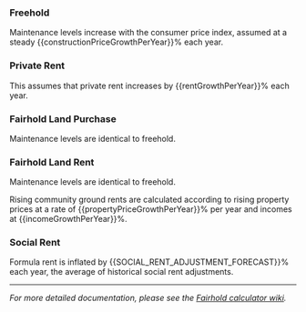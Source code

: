 ### Freehold
Maintenance levels increase with the consumer price index, assumed at a steady {{constructionPriceGrowthPerYear}}% each year. 

### Private Rent
This assumes that private rent increases by {{rentGrowthPerYear}}% each year.

### Fairhold Land Purchase
Maintenance levels are identical to freehold.

### Fairhold Land Rent
Maintenance levels are identical to freehold.

Rising community ground rents are calculated according to rising property prices at a rate of {{propertyPriceGrowthPerYear}}% per year and incomes at {{incomeGrowthPerYear}}%.

### Social Rent
Formula rent is inflated by {{SOCIAL_RENT_ADJUSTMENT_FORECAST}}% each year, the average of historical social rent adjustments. 

___

_For more detailed documentation, please see the [Fairhold calculator wiki](https://github.com/theopensystemslab/fairhold-dashboard/wiki)._